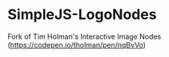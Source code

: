 # SimpleJS-LogoNodes
Fork of Tim Holman's Interactive Image Nodes (https://codepen.io/tholman/pen/nqBvVo)
